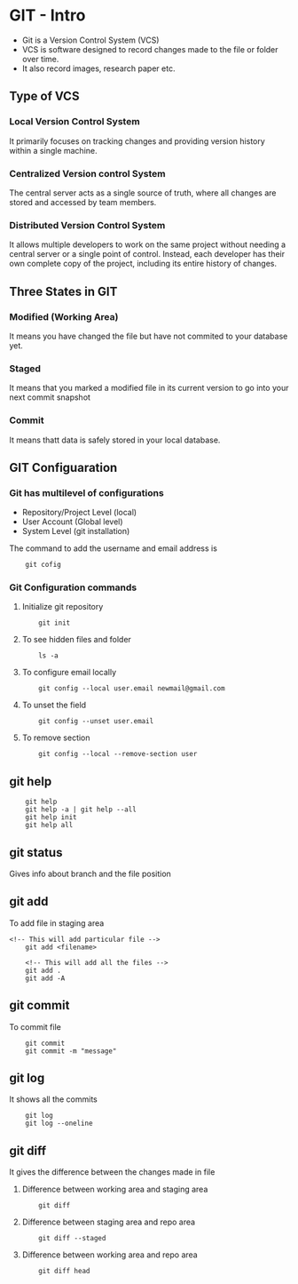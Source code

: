 # GIT - Intro

* Git is a Version Control System (VCS)
* VCS is software designed to record changes made to the file or folder over time.
* It also record images, research paper etc.

## Type of VCS

### Local Version Control System

It primarily focuses on tracking changes and providing version history within a single machine.

### Centralized Version control System

The central server acts as a single source of truth, where all changes are stored and accessed by team members.

### Distributed Version Control System

It allows multiple developers to work on the same project without needing a central server or a single point of control. Instead, each developer has their own complete copy of the project, including its entire history of changes.

## Three States in GIT

### Modified (Working Area)

It means you have changed the file but have not  commited to your database yet.

### Staged

It means that you marked a modified file in its current version to go into your next commit snapshot

### Commit

It means thatt data is safely stored in your local database.

## GIT Configuaration

### Git has multilevel of configurations

* Repository/Project Level (local)
* User Account (Global level)
* System Level (git installation)

The command to add the username and email address is  

```cmd
    git cofig
```

### Git Configuration commands

1. Initialize git repository

    ```git
        git init
    ```

2. To see hidden files and folder

    ```git
        ls -a
    ```

3. To configure email locally

    ```git
        git config --local user.email newmail@gmail.com
    ```

4. To unset the field

    ```git
        git config --unset user.email
    ```

5. To remove section

    ```git
        git config --local --remove-section user
    ```

## git help

```git
    git help
    git help -a | git help --all
    git help init
    git help all
```

## git status

Gives info about branch and the file position

## git add

To add file in staging area

```git
<!-- This will add particular file -->
    git add <filename>

    <!-- This will add all the files -->
    git add .
    git add -A
```

## git commit

To commit file

```git
    git commit
    git commit -m "message"
```

## git log

It shows all the commits

```git
    git log
    git log --oneline
```

## git diff

It gives the difference between the changes made in file

1. Difference between working area and staging area

    ```git
        git diff
    ```

2. Difference between staging area and repo area

    ```git
        git diff --staged
    ```

3. Difference between working area and repo area

    ```git
        git diff head
    ```

